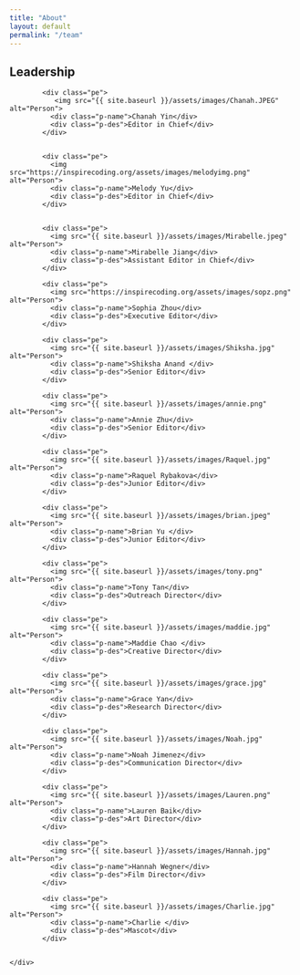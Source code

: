 ```yaml
---
title: "About"
layout: default
permalink: "/team"
---
```


<div class="team-section">
  <div class="inner-width">
    <h2>Leadership</h2>
    <div class="pers">

            <div class="pe">
               <img src="{{ site.baseurl }}/assets/images/Chanah.JPEG" alt="Person">
              <div class="p-name">Chanah Yin</div>
              <div class="p-des">Editor in Chief</div>
            </div>


            <div class="pe">
              <img src="https://inspirecoding.org/assets/images/melodyimg.png" alt="Person">
              <div class="p-name">Melody Yu</div>
              <div class="p-des">Editor in Chief</div>
            </div>


            <div class="pe">
              <img src="{{ site.baseurl }}/assets/images/Mirabelle.jpeg" alt="Person">
              <div class="p-name">Mirabelle Jiang</div>
              <div class="p-des">Assistant Editor in Chief</div>
            </div>

            <div class="pe">
              <img src="https://inspirecoding.org/assets/images/sopz.png" alt="Person">
              <div class="p-name">Sophia Zhou</div>
              <div class="p-des">Executive Editor</div>
            </div>

            <div class="pe">
              <img src="{{ site.baseurl }}/assets/images/Shiksha.jpg" alt="Person">
              <div class="p-name">Shiksha Anand </div>
              <div class="p-des">Senior Editor</div>
            </div>

            <div class="pe">
              <img src="{{ site.baseurl }}/assets/images/annie.png" alt="Person">
              <div class="p-name">Annie Zhu</div>
              <div class="p-des">Senior Editor</div>
            </div>

            <div class="pe">
              <img src="{{ site.baseurl }}/assets/images/Raquel.jpg" alt="Person">
              <div class="p-name">Raquel Rybakova</div>
              <div class="p-des">Junior Editor</div>
            </div>

            <div class="pe">
              <img src="{{ site.baseurl }}/assets/images/brian.jpeg" alt="Person">
              <div class="p-name">Brian Yu </div>
              <div class="p-des">Junior Editor</div>
            </div>

            <div class="pe">
              <img src="{{ site.baseurl }}/assets/images/tony.png" alt="Person">
              <div class="p-name">Tony Tan</div>
              <div class="p-des">Outreach Director</div>
            </div>

            <div class="pe">
              <img src="{{ site.baseurl }}/assets/images/maddie.jpg" alt="Person">
              <div class="p-name">Maddie Chao </div>
              <div class="p-des">Creative Director</div>
            </div>

            <div class="pe">
              <img src="{{ site.baseurl }}/assets/images/grace.jpg" alt="Person">
              <div class="p-name">Grace Yan</div>
              <div class="p-des">Research Director</div>
            </div>

            <div class="pe">
              <img src="{{ site.baseurl }}/assets/images/Noah.jpg" alt="Person">
              <div class="p-name">Noah Jimenez</div>
              <div class="p-des">Communication Director</div>
            </div>

            <div class="pe">
              <img src="{{ site.baseurl }}/assets/images/Lauren.png" alt="Person">
              <div class="p-name">Lauren Baik</div>
              <div class="p-des">Art Director</div>
            </div>

            <div class="pe">
              <img src="{{ site.baseurl }}/assets/images/Hannah.jpg" alt="Person">
              <div class="p-name">Hannah Wegner</div>
              <div class="p-des">Film Director</div>
            </div>

            <div class="pe">
              <img src="{{ site.baseurl }}/assets/images/Charlie.jpg" alt="Person">
              <div class="p-name">Charlie </div>
              <div class="p-des">Mascot</div>
            </div>


    </div>

  </div>
</div>
